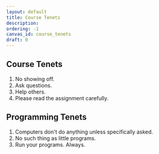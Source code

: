 ```yaml
---
layout: default
title: Course Tenets
description:
ordering: -1
canvas_id: course_tenets
draft: 0
---
```

## Course Tenets
1. No showing off.
2. Ask questions.
3. Help others.
4. Please read the assignment carefully.

## Programming Tenets
1. Computers don't do anything unless specifically asked.
2. No such thing as little programs.
3. Run your programs. Always.

